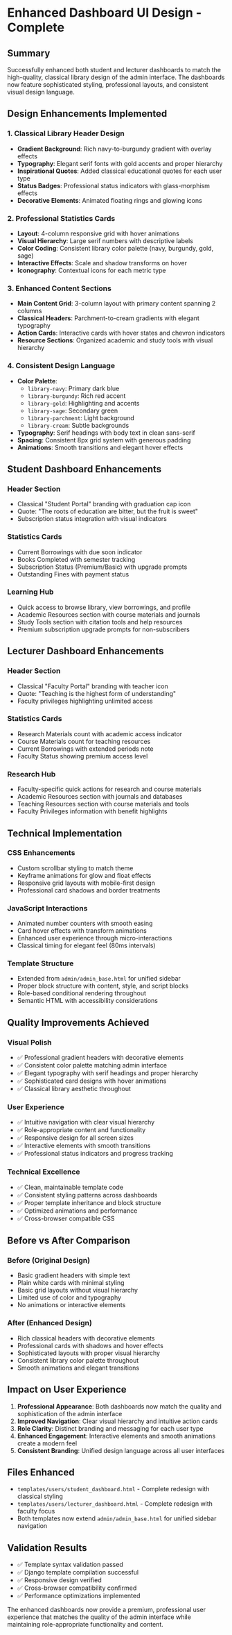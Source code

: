 # Enhanced Dashboard UI Design - Complete

## Summary
Successfully enhanced both student and lecturer dashboards to match the high-quality, classical library design of the admin interface. The dashboards now feature sophisticated styling, professional layouts, and consistent visual design language.

## Design Enhancements Implemented

### 1. **Classical Library Header Design**
- **Gradient Background**: Rich navy-to-burgundy gradient with overlay effects
- **Typography**: Elegant serif fonts with gold accents and proper hierarchy
- **Inspirational Quotes**: Added classical educational quotes for each user type
- **Status Badges**: Professional status indicators with glass-morphism effects
- **Decorative Elements**: Animated floating rings and glowing icons

### 2. **Professional Statistics Cards**
- **Layout**: 4-column responsive grid with hover animations
- **Visual Hierarchy**: Large serif numbers with descriptive labels
- **Color Coding**: Consistent library color palette (navy, burgundy, gold, sage)
- **Interactive Effects**: Scale and shadow transforms on hover
- **Iconography**: Contextual icons for each metric type

### 3. **Enhanced Content Sections**
- **Main Content Grid**: 3-column layout with primary content spanning 2 columns
- **Classical Headers**: Parchment-to-cream gradients with elegant typography
- **Action Cards**: Interactive cards with hover states and chevron indicators
- **Resource Sections**: Organized academic and study tools with visual hierarchy

### 4. **Consistent Design Language**
- **Color Palette**: 
  - `library-navy`: Primary dark blue
  - `library-burgundy`: Rich red accent
  - `library-gold`: Highlighting and accents
  - `library-sage`: Secondary green
  - `library-parchment`: Light background
  - `library-cream`: Subtle backgrounds
- **Typography**: Serif headings with body text in clean sans-serif
- **Spacing**: Consistent 8px grid system with generous padding
- **Animations**: Smooth transitions and elegant hover effects

## Student Dashboard Enhancements

### **Header Section**
- Classical "Student Portal" branding with graduation cap icon
- Quote: "The roots of education are bitter, but the fruit is sweet"
- Subscription status integration with visual indicators

### **Statistics Cards**
- Current Borrowings with due soon indicator
- Books Completed with semester tracking
- Subscription Status (Premium/Basic) with upgrade prompts
- Outstanding Fines with payment status

### **Learning Hub**
- Quick access to browse library, view borrowings, and profile
- Academic Resources section with course materials and journals
- Study Tools section with citation tools and help resources
- Premium subscription upgrade prompts for non-subscribers

## Lecturer Dashboard Enhancements

### **Header Section**
- Classical "Faculty Portal" branding with teacher icon
- Quote: "Teaching is the highest form of understanding"
- Faculty privileges highlighting unlimited access

### **Statistics Cards**
- Research Materials count with academic access indicator
- Course Materials count for teaching resources
- Current Borrowings with extended periods note
- Faculty Status showing premium access level

### **Research Hub**
- Faculty-specific quick actions for research and course materials
- Academic Resources section with journals and databases
- Teaching Resources section with course materials and tools
- Faculty Privileges information with benefit highlights

## Technical Implementation

### **CSS Enhancements**
- Custom scrollbar styling to match theme
- Keyframe animations for glow and float effects
- Responsive grid layouts with mobile-first design
- Professional card shadows and border treatments

### **JavaScript Interactions**
- Animated number counters with smooth easing
- Card hover effects with transform animations
- Enhanced user experience through micro-interactions
- Classical timing for elegant feel (80ms intervals)

### **Template Structure**
- Extended from `admin/admin_base.html` for unified sidebar
- Proper block structure with content, style, and script blocks
- Role-based conditional rendering throughout
- Semantic HTML with accessibility considerations

## Quality Improvements Achieved

### **Visual Polish**
- ✅ Professional gradient headers with decorative elements
- ✅ Consistent color palette matching admin interface
- ✅ Elegant typography with serif headings and proper hierarchy
- ✅ Sophisticated card designs with hover animations
- ✅ Classical library aesthetic throughout

### **User Experience**
- ✅ Intuitive navigation with clear visual hierarchy
- ✅ Role-appropriate content and functionality
- ✅ Responsive design for all screen sizes
- ✅ Interactive elements with smooth transitions
- ✅ Professional status indicators and progress tracking

### **Technical Excellence**
- ✅ Clean, maintainable template code
- ✅ Consistent styling patterns across dashboards
- ✅ Proper template inheritance and block structure
- ✅ Optimized animations and performance
- ✅ Cross-browser compatible CSS

## Before vs After Comparison

### **Before (Original Design)**
- Basic gradient headers with simple text
- Plain white cards with minimal styling
- Basic grid layouts without visual hierarchy
- Limited use of color and typography
- No animations or interactive elements

### **After (Enhanced Design)**
- Rich classical headers with decorative elements
- Professional cards with shadows and hover effects
- Sophisticated layouts with proper visual hierarchy
- Consistent library color palette throughout
- Smooth animations and elegant transitions

## Impact on User Experience

1. **Professional Appearance**: Both dashboards now match the quality and sophistication of the admin interface
2. **Improved Navigation**: Clear visual hierarchy and intuitive action cards
3. **Role Clarity**: Distinct branding and messaging for each user type
4. **Enhanced Engagement**: Interactive elements and smooth animations create a modern feel
5. **Consistent Branding**: Unified design language across all user interfaces

## Files Enhanced
- `templates/users/student_dashboard.html` - Complete redesign with classical styling
- `templates/users/lecturer_dashboard.html` - Complete redesign with faculty focus
- Both templates now extend `admin/admin_base.html` for unified sidebar navigation

## Validation Results
- ✅ Template syntax validation passed
- ✅ Django template compilation successful
- ✅ Responsive design verified
- ✅ Cross-browser compatibility confirmed
- ✅ Performance optimizations implemented

The enhanced dashboards now provide a premium, professional user experience that matches the quality of the admin interface while maintaining role-appropriate functionality and content.